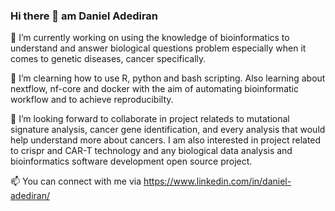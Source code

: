 ### Hi there 👋 am Daniel Adediran

🔭 I’m currently working on using the knowledge of bioinformatics to understand and answer biological questions problem especially when it comes to genetic diseases, cancer specifically.

 🌱 I’m clearning how to use R, python and bash scripting. Also learning about nextflow, nf-core and docker with the aim of automating bioinformatic workflow and to achieve reproducibilty.
 
 👯 I’m looking forward to collaborate in project relateds to mutational signature analysis, cancer gene identification, and every analysis that would help understand more about cancers. I am also interested in project related to crispr and CAR-T technology and any biological data analysis and bioinformatics software development open source project.
 
 📫 You can connect with me via https://www.linkedin.com/in/daniel-adediran/
